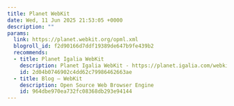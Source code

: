 ```yaml
---
title: Planet WebKit
date: Wed, 11 Jun 2025 21:53:05 +0000
description: ""
params:
  link: https://planet.webkit.org/opml.xml
  blogroll_id: f2d90166d7ddf19389de647b9fe439b2
  recommends:
  - title: Planet Igalia WebKit
    description: Planet Igalia WebKit - https://planet.igalia.com/webkit
    id: 2d04b0746902c4dd62c79986462663ae
  - title: Blog – WebKit
    description: Open Source Web Browser Engine
    id: 964dbe970ea732fc08368db293e94144
---
```

